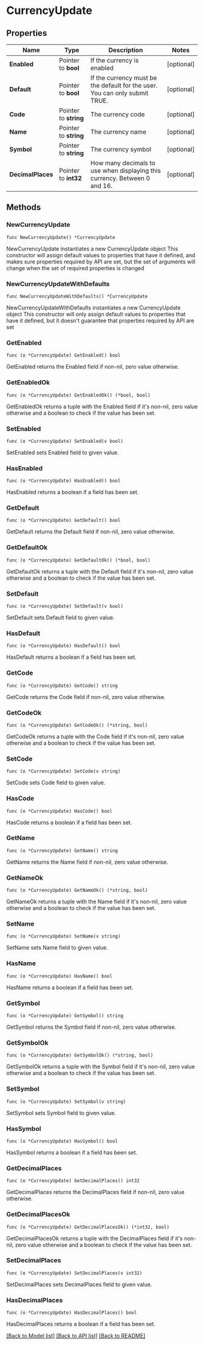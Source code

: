 # CurrencyUpdate

## Properties

Name | Type | Description | Notes
------------ | ------------- | ------------- | -------------
**Enabled** | Pointer to **bool** | If the currency is enabled | [optional] 
**Default** | Pointer to **bool** | If the currency must be the default for the user. You can only submit TRUE. | [optional] 
**Code** | Pointer to **string** | The currency code | [optional] 
**Name** | Pointer to **string** | The currency name | [optional] 
**Symbol** | Pointer to **string** | The currency symbol | [optional] 
**DecimalPlaces** | Pointer to **int32** | How many decimals to use when displaying this currency. Between 0 and 16. | [optional] 

## Methods

### NewCurrencyUpdate

`func NewCurrencyUpdate() *CurrencyUpdate`

NewCurrencyUpdate instantiates a new CurrencyUpdate object
This constructor will assign default values to properties that have it defined,
and makes sure properties required by API are set, but the set of arguments
will change when the set of required properties is changed

### NewCurrencyUpdateWithDefaults

`func NewCurrencyUpdateWithDefaults() *CurrencyUpdate`

NewCurrencyUpdateWithDefaults instantiates a new CurrencyUpdate object
This constructor will only assign default values to properties that have it defined,
but it doesn't guarantee that properties required by API are set

### GetEnabled

`func (o *CurrencyUpdate) GetEnabled() bool`

GetEnabled returns the Enabled field if non-nil, zero value otherwise.

### GetEnabledOk

`func (o *CurrencyUpdate) GetEnabledOk() (*bool, bool)`

GetEnabledOk returns a tuple with the Enabled field if it's non-nil, zero value otherwise
and a boolean to check if the value has been set.

### SetEnabled

`func (o *CurrencyUpdate) SetEnabled(v bool)`

SetEnabled sets Enabled field to given value.

### HasEnabled

`func (o *CurrencyUpdate) HasEnabled() bool`

HasEnabled returns a boolean if a field has been set.

### GetDefault

`func (o *CurrencyUpdate) GetDefault() bool`

GetDefault returns the Default field if non-nil, zero value otherwise.

### GetDefaultOk

`func (o *CurrencyUpdate) GetDefaultOk() (*bool, bool)`

GetDefaultOk returns a tuple with the Default field if it's non-nil, zero value otherwise
and a boolean to check if the value has been set.

### SetDefault

`func (o *CurrencyUpdate) SetDefault(v bool)`

SetDefault sets Default field to given value.

### HasDefault

`func (o *CurrencyUpdate) HasDefault() bool`

HasDefault returns a boolean if a field has been set.

### GetCode

`func (o *CurrencyUpdate) GetCode() string`

GetCode returns the Code field if non-nil, zero value otherwise.

### GetCodeOk

`func (o *CurrencyUpdate) GetCodeOk() (*string, bool)`

GetCodeOk returns a tuple with the Code field if it's non-nil, zero value otherwise
and a boolean to check if the value has been set.

### SetCode

`func (o *CurrencyUpdate) SetCode(v string)`

SetCode sets Code field to given value.

### HasCode

`func (o *CurrencyUpdate) HasCode() bool`

HasCode returns a boolean if a field has been set.

### GetName

`func (o *CurrencyUpdate) GetName() string`

GetName returns the Name field if non-nil, zero value otherwise.

### GetNameOk

`func (o *CurrencyUpdate) GetNameOk() (*string, bool)`

GetNameOk returns a tuple with the Name field if it's non-nil, zero value otherwise
and a boolean to check if the value has been set.

### SetName

`func (o *CurrencyUpdate) SetName(v string)`

SetName sets Name field to given value.

### HasName

`func (o *CurrencyUpdate) HasName() bool`

HasName returns a boolean if a field has been set.

### GetSymbol

`func (o *CurrencyUpdate) GetSymbol() string`

GetSymbol returns the Symbol field if non-nil, zero value otherwise.

### GetSymbolOk

`func (o *CurrencyUpdate) GetSymbolOk() (*string, bool)`

GetSymbolOk returns a tuple with the Symbol field if it's non-nil, zero value otherwise
and a boolean to check if the value has been set.

### SetSymbol

`func (o *CurrencyUpdate) SetSymbol(v string)`

SetSymbol sets Symbol field to given value.

### HasSymbol

`func (o *CurrencyUpdate) HasSymbol() bool`

HasSymbol returns a boolean if a field has been set.

### GetDecimalPlaces

`func (o *CurrencyUpdate) GetDecimalPlaces() int32`

GetDecimalPlaces returns the DecimalPlaces field if non-nil, zero value otherwise.

### GetDecimalPlacesOk

`func (o *CurrencyUpdate) GetDecimalPlacesOk() (*int32, bool)`

GetDecimalPlacesOk returns a tuple with the DecimalPlaces field if it's non-nil, zero value otherwise
and a boolean to check if the value has been set.

### SetDecimalPlaces

`func (o *CurrencyUpdate) SetDecimalPlaces(v int32)`

SetDecimalPlaces sets DecimalPlaces field to given value.

### HasDecimalPlaces

`func (o *CurrencyUpdate) HasDecimalPlaces() bool`

HasDecimalPlaces returns a boolean if a field has been set.


[[Back to Model list]](../README.md#documentation-for-models) [[Back to API list]](../README.md#documentation-for-api-endpoints) [[Back to README]](../README.md)


